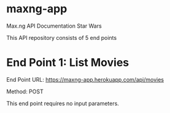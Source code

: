 # maxng-app

Max.ng API Documentation Star Wars

This API repository consists of 5 end points

# End Point 1: List Movies

End Point URL: https://maxng-app.herokuapp.com/api/movies

Method: POST

This end point requires no input parameters.

